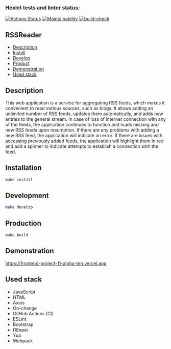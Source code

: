 ### Hexlet tests and linter status:
[![Actions Status](https://github.com/rizhik356/frontend-project-11/actions/workflows/hexlet-check.yml/badge.svg)](https://github.com/rizhik356/frontend-project-11/actions)
[![Maintainability](https://api.codeclimate.com/v1/badges/9acd4977297137b9f106/maintainability)](https://codeclimate.com/github/rizhik356/frontend-project-11/maintainability)
[![build-check](https://github.com/rizhik356/frontend-project-11/actions/workflows/build-check.yml/badge.svg)](https://github.com/rizhik356/frontend-project-11/actions/workflows/build-check.yml)

## RSSReader

* [Description](#Description)
* [Install](#Install)
* [Develop](#Develop)
* [Product](#Product)
* [Demonstration](#Demonstration)
* [Used stack](#Stack)

<a name="Description"><h2>Description</h2></a>
This web application is a service for aggregating RSS feeds, which makes it convenient to read various sources, such as blogs. It allows adding an unlimited number of RSS feeds, updates them automatically, and adds new entries to the general stream. In case of loss of internet connection with any of the feeds, the application continues to function and loads missing and new RSS feeds upon resumption. If there are any problems with adding a new RSS feed, the application will indicate an error. If there are issues with accessing previously added feeds, the application will highlight them in red and add a spinner to indicate attempts to establish a connection with the feed.

 <a name="Install"><h2>Installation</h2></a>
 ```bash
make install
```
 <a name="Develop"><h2>Development</h2></a>
 ```bash
make develop
```

 <a name="Product"><h2>Production</h2></a>
 ```bash
make build
```

 <a name="Demonstration"><h2>Demonstration</h2></a> 
https://frontend-project-11-alpha-ten.vercel.app


 <a name="Stack"><h2>Used stack</h2></a> 
* JavaScript
* HTML
* Axios
* On-change
* GitHub Actions (CI)
* ESLint
* Bootstrap
* I18next
* Yup
* Webpack

